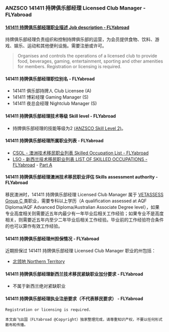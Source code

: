 ### ANZSCO 141411 持牌俱乐部经理 Licensed Club Manager - FLYabroad ###

####  [141411 持牌俱乐部经理职业描述 Job description - FLYabroad](http://www.flyabroadvisa.com/anzsco/1414.html#141411)

持牌俱乐部经理负责组织和控制持牌俱乐部的运营，为会员提供食物、饮料、游戏、娱乐、运动和其他便利设施。需要注册或许可。

> Organises and controls the operations of a licensed club to provide food, beverages, gaming, entertainment, sporting and other amenities for members. Registration or licensing is required.

#### 141411 持牌俱乐部经理职位别名 - FLYabroad
 
- 141411 俱乐部持牌人 Club Licensee (A)
- 141411 博彩经理 Gaming Manager (S)
- 141411 夜总会经理 Nightclub Manager (S)

#### 141411 持牌俱乐部经理技术等级 Skill level - FLYabroad

- 持牌俱乐部经理的技能等级为2 [(ANZSCO Skill Level 2)](http://www.flyabroadvisa.com/anzsco/)。

#### 141411 持牌俱乐部经理所属职业列表 - FLYabroad

- [CSOL - 澳洲技术移民职业列表 Skilled Occupation List - FLYabroad](http://www.flyabroadvisa.com/sol/)
- [LSO - 新西兰技术移民职业列表 LIST OF SKILLED OCCUPATIONS - FLYabroad](http://nz.flyabroadvisa.com/lso/) - [Part A](parta)

#### 141411 持牌俱乐部经理澳洲技术移民职业评估 Skills assessment authority - FLYabroad

移民澳洲时，141411 持牌俱乐部经理 Licensed Club Manager 属于 [VETASSESS Group C ](http://www.flyabroadvisa.com/ass/vetassess.html)类职业，需要专科以上学历（A qualification assessed at AQF Diploma/AQF Advanced Diploma/Australian Associate Degree level），如果专业高度相关则需要近五年内最少有一年毕业后相关工作经验；如果专业不是高度相关，则需要近五年内至少二年毕业后相关工作经验。毕业前的工作经验符合条件的也可以算作有效工作经验。

#### 141411 持牌俱乐部经理州担保情况 - FLYabroad

近期担保过 141411 持牌俱乐部经理 Licensed Club Manager 职业的州包括：

- [北领地 Northern Territory](http://www.flyabroadvisa.com/zdb/nt.html)

#### 141411 持牌俱乐部经理新西兰技术移民紧缺职业加分要求 - FLYabroad

- 不属于新西兰绝对紧缺职业

#### 141411 持牌俱乐部经理执业注册要求（不代表移民要求） - FLYabroad

    Registration or licensing is required.

`本文由飞出国（FLYabroad @Copyright）独家整理完成，请尊重知识产权，不要以任何形式散布和传播。`